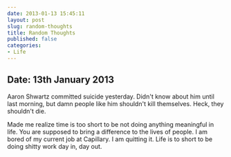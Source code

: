```yaml
---
date: 2013-01-13 15:45:11
layout: post
slug: random-thoughts
title: Random Thoughts
published: false
categories:
- Life
---
```



## Date: 13th January 2013

Aaron Shwartz committed suicide yesterday. Didn't know about him until last morning, but damn people like him shouldn't kill themselves. Heck, they shouldn't die.

Made me realize time is too short to be not doing anything meaningful in life. You are supposed to bring a difference to the lives of people. I am bored of my current job at Capillary. I am quitting it. Life is to short to be doing shitty work day in, day out.
